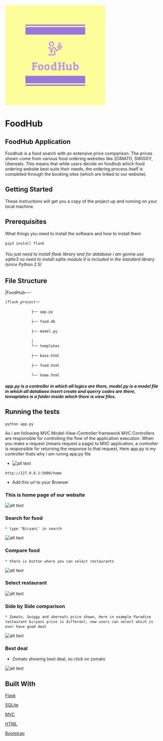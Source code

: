 ![alt text](https://raw.githubusercontent.com/akashcoc/FoodHub/master/pinterest_profile_image.png)

# FoodHub


## FoodHub Application

Foodhub is a food search with an extensive price comparison. The prices shown come from various food ordering  websites like ZOMATO, SWIGGY, Ubereats. This means that while users decide on foodhub which food ordering website best suits their needs, the ordering process itself is completed through the booking sites (which are linked to our website).


## Getting Started

These instructions will get you a copy of the project up and running on your local machine.

## Prerequisites

What things you need to install the software and how to install them

``` pip3 install flask ```

###### You just need to install flask library and for database i am gonna use sqlite3 no need to install sqlite module It is included in the standard library (since Python 2.5)

## File Structure

|FoodHub──

    |flask_project──
    
                ├── app.py
                
                ├── food.db
                
                ├── model.py
                
                |
                └── templates
                
                ├── base.html
                
                ├── food.html
                
                └── home.html 
   

##### app.py is a controller in which all logics are there, model.py is a model file in which all database insert create and querry codes are there, temaplates is a folder inside which there is view files.

## Running the tests

``` python app.py ```

As i am following MVC Model-View-Controller framework MVC Controllers are responsible for controlling the flow of the application execution. When you make a request (means request a page) to MVC application, a controller is responsible for returning the response to that request, Here app.py is my controller thats why i am runing app.py file

* <img src="flask_project/Screenshot from 2019-05-08 11-10-11.png" alt="alt text" width="600">

``` http://127.0.0.1:5000/home ```

*  Add this url to your Browser
    
### This is  home page of our website

   ![alt text](https://raw.githubusercontent.com/akashcoc/FoodHub/master/flask_project/Screenshot%20from%202019-05-09%2019-29-14.png)

### Search for food
    * type "Biryani' in search 
    
  ![alt text](https://raw.githubusercontent.com/akashcoc/FoodHub/master/flask_project/Screenshot%20from%202019-05-09%2019-29-30.png)
    
    
### Compare food

    * there is button where you can select restaurants 
    
![alt text](https://raw.githubusercontent.com/akashcoc/FoodHub/master/flask_project/Screenshot%20from%202019-05-09%2019-29-37.png)

### Select restaurant
    
![alt text](https://github.com/akashcoc/FoodHub/blob/master/flask_project/Screenshot%20from%202019-05-09%2019-29-43.png?raw=true)

### Side by Side comparison 
    
    * Zomato, Swiggy and ubereats price shown, Here in example Paradise restaurant biryani price is different, now users can select which is ever have good deal
    
![alt text](https://raw.githubusercontent.com/akashcoc/FoodHub/master/flask_project/Screenshot%20from%202019-05-09%2019-29-53.png)

### Best deal

* Zomato showing best deal, so click on zomato

![alt text](https://raw.githubusercontent.com/akashcoc/FoodHub/master/flask_project/Screenshot%20from%202019-05-09%2019-30-02.png)

## Built With
 
 [Flask](http://flask.pocoo.org/)
 
 [SQLite](https://www.sqlite.org/index.html)
 
 [MVC](https://flask-diamond.readthedocs.io/en/latest/model-view-controller/)
 
 [HTML](https://developer.mozilla.org/en-US/docs/Web/HTML)
 
 [Bootstrap](https://getbootstrap.com/)



